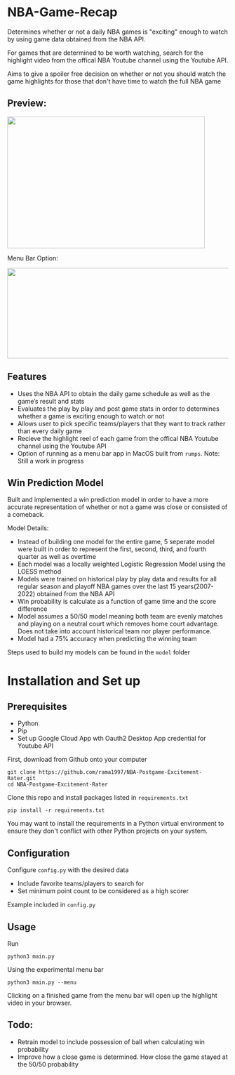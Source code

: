 # NBA-Game-Recap

Determines whether or not a daily NBA games is "exciting" enough to watch by using game data obtained from the NBA API.

For games that are determined to be worth watching, search for the highlight video from the offical NBA Youtube channel using the Youtube API.

Aims to give a spoiler free decision on whether or not you should watch the game highlights for those that don't have time to watch the full NBA game

## Preview:
<img src="https://i.imgur.com/hZdKpEu.png" width="450" height="300" />

Menu Bar Option:

<img src="https://i.imgur.com/32kdesI.png" width="680" height="206" />


## Features
- Uses the NBA API to obtain the daily game schedule as well as the game’s result and stats
- Evaluates the play by play and post game stats in order to determines whether a game is exciting enough to watch or not
- Allows user to pick specific teams/players that they want to track rather than every daily game
- Recieve the highlight reel of each game from the offical NBA Youtube channel using the Youtube API
- Option of running as a menu bar app in MacOS built from `rumps`. Note: Still a work in progress


## Win Prediction Model
Built and implemented a win prediction model in order to have a more accurate representation of whether or not a game was close or consisted of a comeback.

Model Details:
- Instead of building one model for the entire game, 5 seperate model were built in order to represent the first, second, third, and fourth quarter as well as overtime
- Each model was a locally weighted Logistic Regression Model using the LOESS method
- Models were trained on historical play by play data and results for all regular season and playoff NBA games over the last 15 years(2007-2022) obtained from the NBA API 
- Win probability is calculate as a function of game time and the score difference
- Model assumes a 50/50 model meaning both team are evenly matches and playing on a neutral court which removes home court advantage. Does not take into account historical team nor player performance.
- Model had a 75% accuracy when predicting the winning team

Steps used to build my models can be found in the `model` folder

# Installation and Set up
## Prerequisites
- Python
- Pip 
- Set up Google Cloud App wth Oauth2 Desktop App credential for Youtube API 

First, download from Github onto your computer
```
git clone https://github.com/rama1997/NBA-Postgame-Excitement-Rater.git
cd NBA-Postgame-Excitement-Rater
```

Clone this repo and install packages listed in `requirements.txt`

```
pip install -r requirements.txt
```

You may want to install the requirements in a Python virtual environment to ensure they don't conflict with other Python projects on your system.

## Configuration
Configure `config.py` with the desired data

- Include favorite teams/players to search for
- Set minimum point count to be considered as a high scorer

Example included in `config.py`

## Usage
Run 
```
python3 main.py
```

Using the experimental menu bar 
```
python3 main.py --menu
```
Clicking on a finished game from the menu bar will open up the highlight video in your browser.

## Todo:
- Retrain model to include possession of ball when calculating win probability
- Improve how a close game is determined. How close the game stayed at the 50/50 probability
